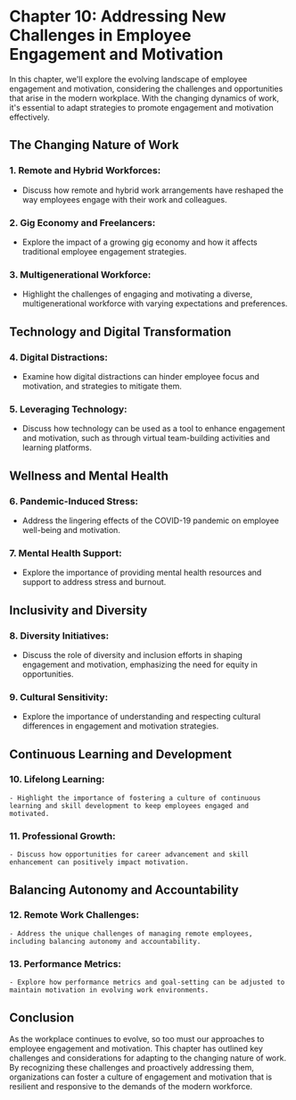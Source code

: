 Chapter 10: Addressing New Challenges in Employee Engagement and Motivation
===========================================================================

In this chapter, we'll explore the evolving landscape of employee engagement and motivation, considering the challenges and opportunities that arise in the modern workplace. With the changing dynamics of work, it's essential to adapt strategies to promote engagement and motivation effectively.

**The Changing Nature of Work**
-------------------------------

### **1. Remote and Hybrid Workforces:**

* Discuss how remote and hybrid work arrangements have reshaped the way employees engage with their work and colleagues.

### **2. Gig Economy and Freelancers:**

* Explore the impact of a growing gig economy and how it affects traditional employee engagement strategies.

### **3. Multigenerational Workforce:**

* Highlight the challenges of engaging and motivating a diverse, multigenerational workforce with varying expectations and preferences.

**Technology and Digital Transformation**
-----------------------------------------

### **4. Digital Distractions:**

* Examine how digital distractions can hinder employee focus and motivation, and strategies to mitigate them.

### **5. Leveraging Technology:**

* Discuss how technology can be used as a tool to enhance engagement and motivation, such as through virtual team-building activities and learning platforms.

**Wellness and Mental Health**
------------------------------

### **6. Pandemic-Induced Stress:**

* Address the lingering effects of the COVID-19 pandemic on employee well-being and motivation.

### **7. Mental Health Support:**

* Explore the importance of providing mental health resources and support to address stress and burnout.

**Inclusivity and Diversity**
-----------------------------

### **8. Diversity Initiatives:**

* Discuss the role of diversity and inclusion efforts in shaping engagement and motivation, emphasizing the need for equity in opportunities.

### **9. Cultural Sensitivity:**

* Explore the importance of understanding and respecting cultural differences in engagement and motivation strategies.

**Continuous Learning and Development**
---------------------------------------

### **10. Lifelong Learning:**

    - Highlight the importance of fostering a culture of continuous learning and skill development to keep employees engaged and motivated.

### **11. Professional Growth:**

    - Discuss how opportunities for career advancement and skill enhancement can positively impact motivation.

**Balancing Autonomy and Accountability**
-----------------------------------------

### **12. Remote Work Challenges:**

    - Address the unique challenges of managing remote employees, including balancing autonomy and accountability.

### **13. Performance Metrics:**

    - Explore how performance metrics and goal-setting can be adjusted to maintain motivation in evolving work environments.

**Conclusion**
--------------

As the workplace continues to evolve, so too must our approaches to employee engagement and motivation. This chapter has outlined key challenges and considerations for adapting to the changing nature of work. By recognizing these challenges and proactively addressing them, organizations can foster a culture of engagement and motivation that is resilient and responsive to the demands of the modern workforce.
